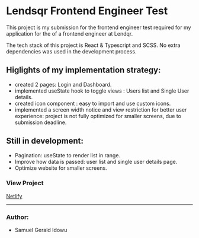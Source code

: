 # Lendsqr Frontend Engineer Test

This project is my submission for the frontend engineer test required for my application for the of a frontend engineer at Lendqr.

The tech stack of this project is React & Typescript and SCSS. No extra dependencies was used in the development process.

## Higlights of my implementation strategy:

- created 2 pages: Login and Dashboard.
- implemented useState hook to toggle views : Users list and Single User details.
- created icon component : easy to import and use custom icons.
- implemented a screen width notice and view restriction for better user experience: project is not fully optimized for smaller screens, due to submission deadline.

## Still in development:

- Pagination: useState to render list in range.
- Improve how data is passed: user list and single user details page.
- Optimize website for smaller screens.

### View Project

[Netlify](https://samuel-idowu-lendsqr-fe-test.netlify.app/)

---

### Author:

- Samuel Gerald Idowu
